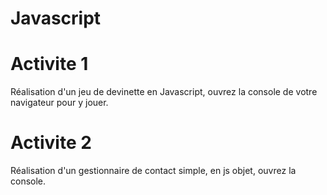 # Javascript
# Activite 1
Réalisation d'un jeu de devinette en Javascript, ouvrez la console de votre navigateur pour y jouer.
# Activite 2
Réalisation d'un gestionnaire de contact simple, en js objet, ouvrez la console.
